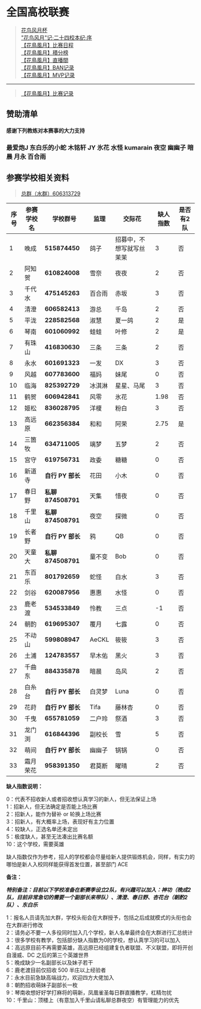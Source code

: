 # 全国高校联赛

> [花鸟风月杯](hnfy.md)  
> ["花鸟风月"记·二十四校本纪·序](bj.md)  
> [【花鳥風月】比赛日程](day.md)  
> [【花鳥風月】積分榜](pt.md)  
> [【花鳥風月】直播間](https://live.bilibili.com/8170380)  
> [【花鳥風月】BAN记录](ban.md)  
> [【花鳥風月】MVP记录](mvp.md)  
----

> [【花鳥風月】比赛记录](https://mahjong.pub/?cid=37)

## 赞助清单
#### 感谢下列教练对本赛事的大力支持

### 最爱炮J 东白乐的小蛇 木铭轩 JY 氷花 水怪 kumarain 夜空 幽幽子 暗晨 月永 百合雨



## 参赛学校相关资料

> [总群（水群）606313729](https://jq.qq.com/?_wv=1027&k=5AtCCIw)

| 序号 | 参赛学校名 | 学校群号         | 监理   | 交际花     | 缺人指数 | 是否有2队 |
| ---- | ---------- | ---------------- | ------ | ---------- | -------- |----- |
| 1    | 晚成       | **515874450**    | 鸽子   | 招募中，不想写就写丝茉茉 | 3        |  否   |
| 2    | 阿知贺     | **610824008**    | 雪奈   | 夜夜       | 2        | 否   |
| 3    | 千代水     | **475145263**    | 百合雨   | 赤坂       | 3        | 否   |
| 4    | 清澄       | **606582413**    | 游总   | 千岛       | 2        | 否   |
| 5    | 平泷       | **228582568**    | 淑慧   | 夏一鸽       | 2        | 是   |
| 6    | 琴南       | **601060992**    | 蛙蛙   | 叶修       | 2        | 是   |
| 7    | 有珠山     | **416830630**    | 三条   | 三条       | 2        | 否   |
| 8    | 永水       | **601691323**    | 一发   | DX         | 3        | 否   |
| 9    | 风越       | **607783600**    | 福妈   | 妹尾       | 0        | 否   |
| 10   | 临海       | **825392729** | 冰淇淋 | 星星、马尾 | 3        | 否   |
| 11   | 鹤贺       | **606942841**    | 风零   | 氷花       | 1.98     | 否   |
| 12   | 姬松       | **836028795**    | 洋榎   | 粉白       | 3        | 否   |
| 13   | 高远原     | **662356384**    | 和和   | 阿荣       | 2.75     | 是   |
| 14   | 三箇牧     | **634711005**    | 璃梦   | 五梦       | 2        | 否   |
| 15   | 宫守       | **619756731**    | 政委   | 糖糖       | 0        | 否   |
| 16   | 新道寺     | **自行 PY 部长** | 花田   | 小木      | 0        | 否   |
| 17   | 春日野       | **私聊874508791** | 天集   | 惜夜       | 0        | 否   |
| 18   | 千里山     | **私聊874508791** | 夜空   | 探微       | 0        | 否   |
| 19   | 长者野     | **自行 PY 部长** | 鸦     | QB         | 0        | 否   |
| 20   | 天童大     | **私聊874508791** | 童不变 | Bob        | 0        | 否   |
| 21   | 东百乐     | **801792659**    | 蛇怪   | 白水       | 3        | 否   |
| 22   | 剑谷       | **620087956**    | 惠惠   | 水怪     | 0        | 否   |
| 23   | 鹿老渡     | **534533849**    | 怜教   | 三点     | -1       | 否   |
| 24   | 朝酌       | **619695307** | 覆月   | 七露    | 0        | 否   |
| 25   | 不动山     | **599808947**    | AeCKL  | 筱筱      | 3     | 否   |
| 26   | 土浦     | **124783557**    | 早木佑   | 黑火       | 3        | 否   |
| 27   | 千曲东       | **884335878**    | 暗晨   | 岛风       | 2        | 否   |
| 28   | 白糸台     | **自行 PY 部长** | 白灵梦   | Luna      | 0        | 否   |
| 29   | 花莳       | **自行 PY 部长** | Tifa   | 藤林杏      | 0        | 否   |
| 30   | 千曳     | **655781059** | 二户玲   | 祭酒       | 3       | 否   |
| 31   | 龙门渕     | **616844396** | 副校长     | 雪         | 5        | 否   |
| 32   | 萌间     | **自行 PY 部长** | 幽幽子 | 锅锅        | 0        | 否   |
| 33   | 霜月荣花     | **958391350**    | 君莫断   | 曜晴       | 2        | 否   |


**缺人指数说明：**

0：代表不招收新人或者招收想认真学习的新人，但无法保证上场  
1：招新人，但无法确定是否能上场比赛  
2：招新人，能作为替补 or 轮换上场比赛  
3：招新人，有大概率上场，表现好有主力位置  
4：较缺人，正选名单还未定出  
5：极度缺人，甚至无法凑出比赛名额  
10：这个学校，需要英雄

缺人指数仅作为参考，招人的学校都会尽量给新人提供锻炼机会，同样，有实力的哪怕是新人入校同样能获得首发位置，甚至部门 ACE

**备注：**

***特别备注：目前以下学校准备在新赛季设立2队，有兴趣可以加入：神功（晚成2队，目前非常急切的需要一个副部长来带队）、清澄、春日野、杏花台（朝酌2队）、东白乐***


1：报名人员请先加大群，学校头衔会在大群授予，包括之后成就模式的头衔也会在大群进行修改  
2：请务必不要一人多役同时加入几个学校，新人名单最终会在大群进行汇总统计  
3：很多学校有教学，包括部分缺人指数为0的学校，想认真学习的可以加入  
4：高远原目前不再需要英雄，高远原已经组建复仇者联盟、不义联盟，即将开创自漫威、DC 之后的第三个英雄世界  
5：晚成缺少一名副部长以及妹子若干  
6：鹿老渡目前仅招收 500 半庄以上经验者  
7：永水目前急缺高端战力，欢迎四方大佬加入  
8：朝酌招收萌妹子副部长一枚  
9：琴南收想好好学打麻将的萌新，凤凰雀圣每日群直播教学，杠精勿扰  
10：千里山：顶楼上（有意加入千里山请私聊总群夜空）有管理能力的优先
